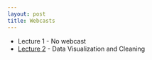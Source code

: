 ```yaml
---
layout: post
title: Webcasts
---
```


- Lecture 1 - No webcast
- [Lecture 2](https://www.youtube.com/watch?v=COCDvToc6mU&feature=youtu.be) - Data Visualization and Cleaning

